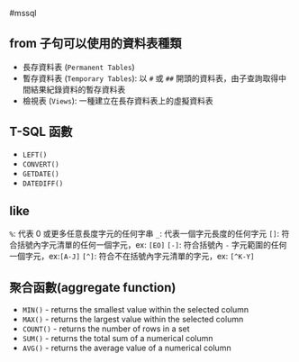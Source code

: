 #mssql 

## from 子句可以使用的資料表種類
- 長存資料表 (`Permanent Tables`)
- 暫存資料表 (`Temporary Tables`): 以 `#` 或 `##` 開頭的資料表，由子查詢取得中間結果紀錄資料的暫存資料表
- 檢視表 (`Views`): 一種建立在長存資料表上的虛擬資料表

## T-SQL 函數
- `LEFT()`
- `CONVERT()`
- `GETDATE()`
- `DATEDIFF()`

## like
`%`: 代表 0 或更多任意長度字元的任何字串
`_`: 代表一個字元長度的任何字元
`[]`: 符合括號內字元清單的任何一個字元，ex: `[EO]`
`[-]`: 符合括號內 `-` 字元範圍的任何一個字元，ex:`[A-J]`
`[^]`: 符合不在括號內字元清單的字元，ex: `[^K-Y]`


## 聚合函數(aggregate function)
- `MIN()` - returns the smallest value within the selected column
- `MAX()` - returns the largest value within the selected column
- `COUNT()` - returns the number of rows in a set
- `SUM()` - returns the total sum of a numerical column
- `AVG()` - returns the average value of a numerical column



